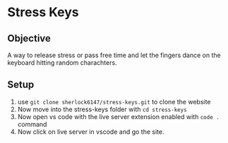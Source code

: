 # Stress Keys

## Objective
A way to release stress or pass free time and let the fingers dance on the keyboard hitting random charachters.

## Setup
1. use `git clone sherlock6147/stress-keys.git` to clone the website
2. Now move into the stress-keys folder with `cd stress-keys`
3. Now open vs code with the live server extension enabled with `code .` command
4. Now click on live server in vscode and go the site.